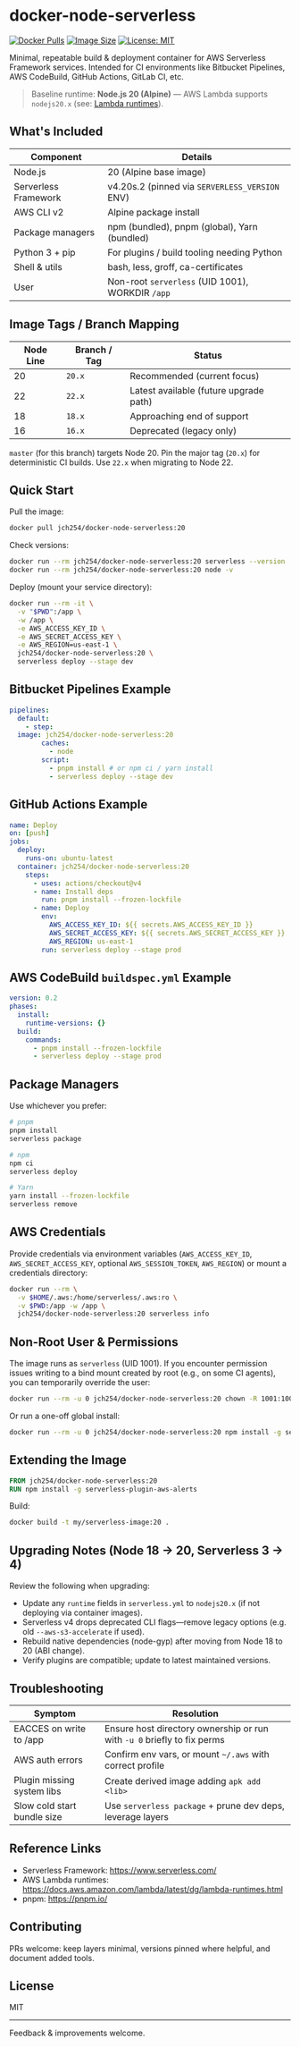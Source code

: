 # docker-node-serverless

[![Docker Pulls](https://img.shields.io/docker/pulls/jch254/docker-node-serverless)](https://hub.docker.com/r/jch254/docker-node-serverless)
[![Image Size](https://img.shields.io/docker/image-size/jch254/docker-node-serverless/20.x)](https://hub.docker.com/r/jch254/docker-node-serverless)
[![License: MIT](https://img.shields.io/badge/License-MIT-green.svg)](LICENSE)

Minimal, repeatable build & deployment container for AWS Serverless Framework services. Intended for CI environments like Bitbucket Pipelines, AWS CodeBuild, GitHub Actions, GitLab CI, etc.

> Baseline runtime: **Node.js 20 (Alpine)** — AWS Lambda supports `nodejs20.x` (see: [Lambda runtimes](https://docs.aws.amazon.com/lambda/latest/dg/lambda-runtimes.html)).

## What's Included

| Component | Details |
|-----------|---------|
| Node.js | 20 (Alpine base image) |
| Serverless Framework | v4.20s.2 (pinned via `SERVERLESS_VERSION` ENV) |
| AWS CLI v2 | Alpine package install |
| Package managers | npm (bundled), pnpm (global), Yarn (bundled) |
| Python 3 + pip | For plugins / build tooling needing Python |
| Shell & utils | bash, less, groff, ca-certificates |
| User | Non-root `serverless` (UID 1001), WORKDIR `/app` |

## Image Tags / Branch Mapping

| Node Line | Branch / Tag | Status |
|-----------|--------------|--------|
| 20 | `20.x` | Recommended (current focus) |
| 22 | `22.x` | Latest available (future upgrade path) |
| 18 | `18.x` | Approaching end of support |
| 16 | `16.x` | Deprecated (legacy only) |

`master` (for this branch) targets Node 20. Pin the major tag (`20.x`) for deterministic CI builds. Use `22.x` when migrating to Node 22.

## Quick Start

Pull the image:

```bash
docker pull jch254/docker-node-serverless:20
```

Check versions:

```bash
docker run --rm jch254/docker-node-serverless:20 serverless --version
docker run --rm jch254/docker-node-serverless:20 node -v
```

Deploy (mount your service directory):

```bash
docker run --rm -it \
  -v "$PWD":/app \
  -w /app \
  -e AWS_ACCESS_KEY_ID \
  -e AWS_SECRET_ACCESS_KEY \
  -e AWS_REGION=us-east-1 \
  jch254/docker-node-serverless:20 \
  serverless deploy --stage dev
```

## Bitbucket Pipelines Example

```yaml
pipelines:
  default:
    - step:
  image: jch254/docker-node-serverless:20
        caches:
          - node
        script:
          - pnpm install # or npm ci / yarn install
          - serverless deploy --stage dev
```

## GitHub Actions Example

```yaml
name: Deploy
on: [push]
jobs:
  deploy:
    runs-on: ubuntu-latest
  container: jch254/docker-node-serverless:20
    steps:
      - uses: actions/checkout@v4
      - name: Install deps
        run: pnpm install --frozen-lockfile
      - name: Deploy
        env:
          AWS_ACCESS_KEY_ID: ${{ secrets.AWS_ACCESS_KEY_ID }}
          AWS_SECRET_ACCESS_KEY: ${{ secrets.AWS_SECRET_ACCESS_KEY }}
          AWS_REGION: us-east-1
        run: serverless deploy --stage prod
```

## AWS CodeBuild `buildspec.yml` Example

```yaml
version: 0.2
phases:
  install:
    runtime-versions: {}
  build:
    commands:
      - pnpm install --frozen-lockfile
      - serverless deploy --stage prod
```

## Package Managers

Use whichever you prefer:

```bash
# pnpm
pnpm install
serverless package

# npm
npm ci
serverless deploy

# Yarn
yarn install --frozen-lockfile
serverless remove
```

## AWS Credentials

Provide credentials via environment variables (`AWS_ACCESS_KEY_ID`, `AWS_SECRET_ACCESS_KEY`, optional `AWS_SESSION_TOKEN`, `AWS_REGION`) or mount a credentials directory:

```bash
docker run --rm \
  -v $HOME/.aws:/home/serverless/.aws:ro \
  -v $PWD:/app -w /app \
  jch254/docker-node-serverless:20 serverless info
```

## Non-Root User & Permissions

The image runs as `serverless` (UID 1001). If you encounter permission issues writing to a bind mount created by root (e.g., on some CI agents), you can temporarily override the user:

```bash
docker run --rm -u 0 jch254/docker-node-serverless:20 chown -R 1001:1001 /app
```

Or run a one-off global install:

```bash
docker run --rm -u 0 jch254/docker-node-serverless:20 npm install -g serverless-plugin-aws-alerts
```

## Extending the Image

```dockerfile
FROM jch254/docker-node-serverless:20
RUN npm install -g serverless-plugin-aws-alerts
```

Build:

```bash
docker build -t my/serverless-image:20 .
```

## Upgrading Notes (Node 18 -> 20, Serverless 3 -> 4)

Review the following when upgrading:

- Update any `runtime` fields in `serverless.yml` to `nodejs20.x` (if not deploying via container images).
- Serverless v4 drops deprecated CLI flags—remove legacy options (e.g. old `--aws-s3-accelerate` if used).
- Rebuild native dependencies (node-gyp) after moving from Node 18 to 20 (ABI change).
- Verify plugins are compatible; update to latest maintained versions.

## Troubleshooting

| Symptom | Resolution |
|---------|------------|
| EACCES on write to /app | Ensure host directory ownership or run with `-u 0` briefly to fix perms |
| AWS auth errors | Confirm env vars, or mount `~/.aws` with correct profile |
| Plugin missing system libs | Create derived image adding `apk add <lib>` |
| Slow cold start bundle size | Use `serverless package` + prune dev deps, leverage layers |

## Reference Links

- Serverless Framework: <https://www.serverless.com/>
- AWS Lambda runtimes: <https://docs.aws.amazon.com/lambda/latest/dg/lambda-runtimes.html>
- pnpm: <https://pnpm.io/>

## Contributing

PRs welcome: keep layers minimal, versions pinned where helpful, and document added tools.

## License

MIT

---
Feedback & improvements welcome.